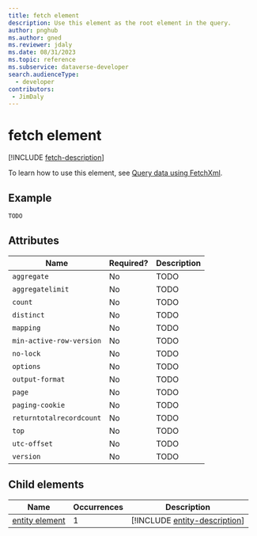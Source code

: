```yaml
---
title: fetch element
description: Use this element as the root element in the query.
author: pnghub
ms.author: gned
ms.reviewer: jdaly
ms.date: 08/31/2023
ms.topic: reference
ms.subservice: dataverse-developer
search.audienceType: 
  - developer
contributors:
 - JimDaly
---
```

# fetch element

[!INCLUDE [fetch-description](includes/fetch-description.md)]

To learn how to use this element, see [Query data using FetchXml](../overview.md).

## Example

```xml
TODO
```


## Attributes

|Name|Required?|Description|
|---------|---------|---------|
|`aggregate`|No|TODO|
|`aggregatelimit`|No|TODO|
|`count`|No|TODO|
|`distinct`|No|TODO|
|`mapping`|No|TODO|
|`min-active-row-version`|No|TODO|
|`no-lock`|No|TODO|
|`options`|No|TODO|
|`output-format`|No|TODO|
|`page`|No|TODO|
|`paging-cookie`|No|TODO|
|`returntotalrecordcount`|No|TODO|
|`top`|No|TODO|
|`utc-offset`|No|TODO|
|`version`|No|TODO|

## Child elements

|Name|Occurrences|Description|
|---------|---------|---------|
|[entity element](entity.md)|1|[!INCLUDE [entity-description](includes/entity-description.md)]|
